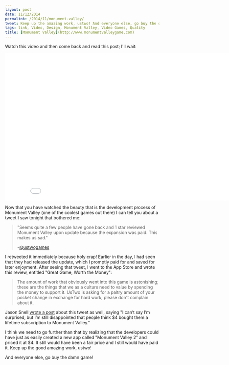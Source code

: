 ```yaml
---
layout: post
date: 11/12/2014
permalink: /2014/11/monument-valley/
tweet: Keep up the amazing work, ustwo! And everyone else, go buy the damn game!
tags: link, Video, Design, Monument Valley, Video Games, Quality
title: [Monument Valley](http://www.monumentvalleygame.com)
---
```


Watch this video and then come back and read this post; I'll wait:
<iframe id="video" width="854" height="480" src="//www.youtube.com/embed/Xlrc3LCCmlo" frameborder="0" allowfullscreen></iframe>

Now that you have watched the beauty that is the development process of Monument Valley (one of the coolest games out there) I can tell you about a tweet I saw tonight that bothered me:
>"Seems quite a few people have gone back and 1 star reviewed Monument Valley upon update because the expansion was paid. This makes us sad."
>
>-[@ustwogames](https://twitter.com/ustwogames/status/532654536746614784)

I retweeted it immediately because holy crap! Earlier in the day, I had seen that they had released the update, which I promptly paid for and saved for later enjoyment. After seeing that tweet, I went to the App Store and wrote this review, entitled "Great Game, Worth the Money":
>The amount of work that obviously went into this game is astonishing; these are the things that we as a culture need to value by spending the money to support it. UsTwo is asking for a paltry amount of your pocket change in exchange for hard work, please don't complain about it.

Jason Snell [wrote a post](http://sixcolors.com/post/2014/11/more-monument-valley-for-2/) about this tweet as well, saying "I can’t say I’m surprised, but I’m still disappointed that people think $4 bought them a lifetime subscription to Monument Valley."

I think we need to go further than that by realizing that the developers could have just as easily created a new app called "Monument Valley 2" and priced it at $4. It still would have been a fair price and I still would have paid it. Keep up the <del>good</del> amazing work, ustwo!

And everyone else, go buy the damn game!